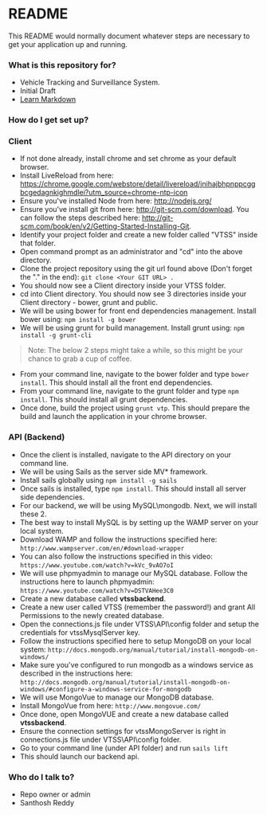 # README #

This README would normally document whatever steps are necessary to get your application up and running.

### What is this repository for? ###

* Vehicle Tracking and Surveillance System.
* Initial Draft
* [Learn Markdown](https://bitbucket.org/tutorials/markdowndemo)

### How do I get set up? ###

### Client ###

* If not done already, install chrome and set chrome as your default browser.
* Install LiveReload from here: https://chrome.google.com/webstore/detail/livereload/jnihajbhpnppcggbcgedagnkighmdlei?utm_source=chrome-ntp-icon
* Ensure you've installed Node from here: http://nodejs.org/
* Ensure you've install git from here: http://git-scm.com/download. You can follow the steps described here: http://git-scm.com/book/en/v2/Getting-Started-Installing-Git.
* Identify your project folder and create a new folder called "VTSS" inside that folder.
* Open command prompt as an administrator and "cd" into the above directory.
* Clone the project repository using the git url found above (Don't forget the "." in the end): 
`git clone <Your GIT URL> .`
* You should now see a Client directory inside your VTSS folder.
* cd into Client directory. You should now see 3 directories inside your Client directory - bower, grunt and public.
* We will be using bower for front end dependencies management. Install bower using:
`npm install -g bower`
* We will be using grunt for build management. Install grunt using:
`npm install -g grunt-cli`
> Note: The below 2 steps might take a while, so this might be your chance to grab a cup of coffee.
* From your command line, navigate to the bower folder and type `bower install`. This should install all the front end dependencies.
* From your command line, navigate to the grunt folder and type `npm install`. This should install all grunt dependencies.
* Once done, build the project using `grunt vtp`. This should prepare the build and launch the application in your chrome browser.

### API (Backend) ###
* Once the client is installed, navigate to the API directory on your command line.
* We will be using Sails as the server side MV* framework.
* Install sails globally using `npm install -g sails`
* Once sails is installed, type `npm install`. This should install all server side dependencies.
* For our backend, we will be using MySQL\mongodb. Next, we will install these 2.
* The best way to install MySQL is by setting up the WAMP server on your local system. 
* Download WAMP and follow the instructions specified here: `http://www.wampserver.com/en/#download-wrapper`
* You can also follow the instructions specified in this video: `https://www.youtube.com/watch?v=kVc_9vAO7oI`
* We will use phpmyadmin to manage our MySQL database. Follow the instructions here to launch phpmyadmin: `https://www.youtube.com/watch?v=DSTVAHee3C0`
* Create a new database called **vtssbackend**.
* Create a new user called VTSS (remember the password!) and grant All Permissions to the newly created database.
* Open the connections.js file under VTSS\API\config folder and setup the credentials for vtssMysqlServer key.
* Follow the instructions specified here to setup MongoDB on your local system: `http://docs.mongodb.org/manual/tutorial/install-mongodb-on-windows/`
* Make sure you've configured to run mongodb as a windows service as described in the instructions here: `http://docs.mongodb.org/manual/tutorial/install-mongodb-on-windows/#configure-a-windows-service-for-mongodb`
* We will use MongoVue to manage our MongoDB database. 
* Install MongoVue from here: `http://www.mongovue.com/`
* Once done, open MongoVUE and create a new database called **vtssbackend**.
* Ensure the connection settings for vtssMongoServer is right in connections.js file under VTSS\API\config folder.
* Go to your command line (under API folder) and run `sails lift`
* This should launch our backend api.

### Who do I talk to? ###

* Repo owner or admin
* Santhosh Reddy